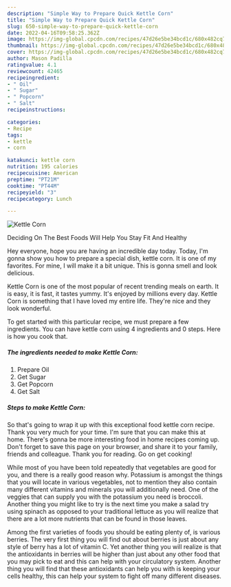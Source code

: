 ```yaml
---
description: "Simple Way to Prepare Quick Kettle Corn"
title: "Simple Way to Prepare Quick Kettle Corn"
slug: 650-simple-way-to-prepare-quick-kettle-corn
date: 2022-04-16T09:58:25.362Z
image: https://img-global.cpcdn.com/recipes/47d26e5be34bcd1c/680x482cq70/kettle-corn-recipe-main-photo.jpg
thumbnail: https://img-global.cpcdn.com/recipes/47d26e5be34bcd1c/680x482cq70/kettle-corn-recipe-main-photo.jpg
cover: https://img-global.cpcdn.com/recipes/47d26e5be34bcd1c/680x482cq70/kettle-corn-recipe-main-photo.jpg
author: Mason Padilla
ratingvalue: 4.1
reviewcount: 42465
recipeingredient:
- " Oil"
- " Sugar"
- " Popcorn"
- " Salt"
recipeinstructions:

categories:
- Recipe
tags:
- kettle
- corn

katakunci: kettle corn 
nutrition: 195 calories
recipecuisine: American
preptime: "PT21M"
cooktime: "PT44M"
recipeyield: "3"
recipecategory: Lunch

---
```



![Kettle Corn](https://img-global.cpcdn.com/recipes/47d26e5be34bcd1c/680x482cq70/kettle-corn-recipe-main-photo.jpg)

Deciding On The Best Foods Will Help You Stay Fit And Healthy

Hey everyone, hope you are having an incredible day today. Today, I'm gonna show you how to prepare a special dish, kettle corn. It is one of my favorites. For mine, I will make it a bit unique. This is gonna smell and look delicious.



Kettle Corn is one of the most popular of recent trending meals on earth. It is easy, it is fast, it tastes yummy. It's enjoyed by millions every day. Kettle Corn is something that I have loved my entire life. They're nice and they look wonderful.


To get started with this particular recipe, we must prepare a few ingredients. You can have kettle corn using 4 ingredients and 0 steps. Here is how you cook that.

<!--inarticleads1-->

##### The ingredients needed to make Kettle Corn:

1. Prepare  Oil
1. Get  Sugar
1. Get  Popcorn
1. Get  Salt




<!--inarticleads2-->

##### Steps to make Kettle Corn:





So that's going to wrap it up with this exceptional food kettle corn recipe. Thank you very much for your time. I'm sure that you can make this at home. There's gonna be more interesting food in home recipes coming up. Don't forget to save this page on your browser, and share it to your family, friends and colleague. Thank you for reading. Go on get cooking!

While most of you have been told repeatedly that vegetables are good for you, and there is a really good reason why. Potassium is amongst the things that you will locate in various vegetables, not to mention they also contain many different vitamins and minerals you will additionally need. One of the veggies that can supply you with the potassium you need is broccoli. Another thing you might like to try is the next time you make a salad try using spinach as opposed to your traditional lettuce as you will realize that there are a lot more nutrients that can be found in those leaves.

Among the first varieties of foods you should be eating plenty of, is various berries. The very first thing you will find out about berries is just about any style of berry has a lot of vitamin C. Yet another thing you will realize is that the antioxidants in berries will be higher than just about any other food that you may pick to eat and this can help with your circulatory system. Another thing you will find that these antioxidants can help you with is keeping your cells healthy, this can help your system to fight off many different diseases.
